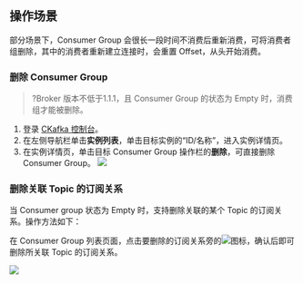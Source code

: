 ## 操作场景

部分场景下，Consumer Group 会很长一段时间不消费后重新消费，可将消费者组删除，其中的消费者重新建立连接时，会重置 Offset，从头开始消费。

### 删除 Consumer Group

>?Broker 版本不低于1.1.1，且 Consumer Group 的状态为 Empty 时，消费组才能被删除。

1. 登录 [CKafka 控制台](https://console.cloud.tencent.com/ckafka)。
2. 在左侧导航栏单击**实例列表**，单击目标实例的“ID/名称”，进入实例详情页。
3. 在实例详情页，单击目标 Consumer Group 操作栏的**删除**，可直接删除 Consumer Group。
   ![](https://main.qcloudimg.com/raw/8acd42cf309d8b2f4868e1987ec4feb0.png)



### 删除关联 Topic 的订阅关系

当 Consumer group 状态为 Empty 时，支持删除关联的某个 Topic 的订阅关系。操作方法如下：

在 Consumer Group 列表页面，点击要删除的订阅关系旁的![](https://qcloudimg.tencent-cloud.cn/raw/319b76792ab9eed74c2ae3262cfa1f49.png)图标，确认后即可删除所关联 Topic 的订阅关系。



![](https://qcloudimg.tencent-cloud.cn/raw/1f6e47d9c765d0bd845dd098fae5c661.png)

